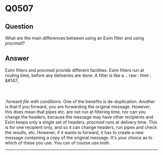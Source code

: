 Q0507
=====

Question
--------

What are the main differences between using an Exim filter and using
*procmail*?

Answer
------

Exim filters and *procmail* provide different facilities. Exim filters run at routing time, before any deliveries are done. A filter is like a .. raw:: html
:   &\#147;

&#148;

.forward *file with conditions*. One of the benefits is de-duplication.
Another is that if you forward, you are forwarding the original message.
However, this does mean that pipes etc. are not run at filtering time,
nor can you change the headers, because the message may have other
recipients and Exim keeps only a single set of headers. *procmail* runs
at delivery time. This is for one recipient only, and so it can change
headers, run pipes and check the results, etc. However, if it wants to
forward, it has to create a new message containing a copy of the
original message. It's your choice as to which of these you use. You can
of course use both.

* * * * *
